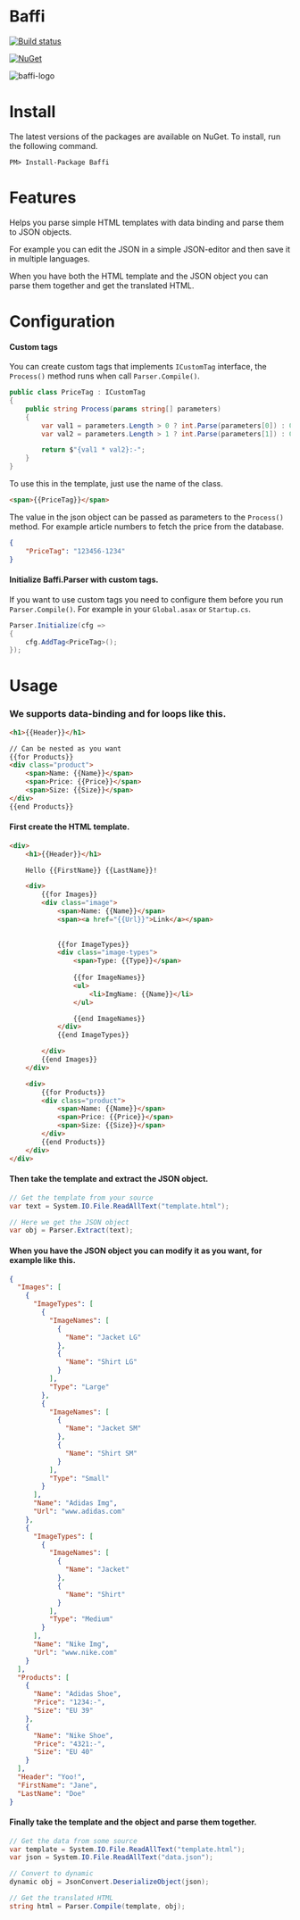 # Baffi

[![Build status](https://ci.appveyor.com/api/projects/status/a078txulxuq5pc5l?svg=true)](https://ci.appveyor.com/project/viktornilsson91/baffi)

[![NuGet](https://img.shields.io/nuget/v/baffi.svg)](https://www.nuget.org/packages/baffi/)

![baffi-logo](baffi-logo.png)

# Install

The latest versions of the packages are available on NuGet. To install, run the following command.
```
PM> Install-Package Baffi
```

# Features

Helps you parse simple HTML templates with data binding and parse them to JSON objects.

For example you can edit the JSON in a simple JSON-editor and then save it in multiple languages.

When you have both the HTML template and the JSON object you can parse them together and get the translated HTML.

# Configuration

#### Custom tags
You can create custom tags that implements `ICustomTag` interface,
the `Process()` method runs when call `Parser.Compile()`.
```csharp
public class PriceTag : ICustomTag
{
    public string Process(params string[] parameters)
    {
        var val1 = parameters.Length > 0 ? int.Parse(parameters[0]) : 0;
        var val2 = parameters.Length > 1 ? int.Parse(parameters[1]) : 0;

        return $"{val1 * val2}:-";
    }
}
```

To use this in the template, just use the name of the class.
```html
<span>{{PriceTag}}</span>
```

The value in the json object can be passed as parameters to the `Process()` method.
For example article numbers to fetch the price from the database.
```json
{
    "PriceTag": "123456-1234"
}
```

#### Initialize Baffi.Parser with custom tags.
If you want to use custom tags you need to configure them before you run `Parser.Compile()`.
For example in your `Global.asax` or `Startup.cs`.
```csharp
Parser.Initialize(cfg =>
{
    cfg.AddTag<PriceTag>();
});
```

# Usage

### We supports data-binding and for loops like this.
```html
<h1>{{Header}}</h1>
```
```html
// Can be nested as you want
{{for Products}}
<div class="product">
    <span>Name: {{Name}}</span>
    <span>Price: {{Price}}</span>
    <span>Size: {{Size}}</span>
</div>
{{end Products}}
```

#### First create the HTML template.
```html
<div>
    <h1>{{Header}}</h1>

    Hello {{FirstName}} {{LastName}}!                  

    <div>
        {{for Images}}
        <div class="image">
            <span>Name: {{Name}}</span>
            <span><a href="{{Url}}">Link</a></span>
            
            
            {{for ImageTypes}}
            <div class="image-types">
                <span>Type: {{Type}}</span>
                
                {{for ImageNames}}
                <ul>
                    <li>ImgName: {{Name}}</li>               
                </ul>

                {{end ImageNames}}
            </div>
            {{end ImageTypes}}

        </div>
        {{end Images}}
    </div>

    <div>
        {{for Products}}
        <div class="product">
            <span>Name: {{Name}}</span>
            <span>Price: {{Price}}</span>
            <span>Size: {{Size}}</span>
        </div>
        {{end Products}}
    </div>
</div>
```

#### Then take the template and extract the JSON object.
```csharp
// Get the template from your source
var text = System.IO.File.ReadAllText("template.html");

// Here we get the JSON object
var obj = Parser.Extract(text);
```

#### When you have the JSON object you can modify it as you want, for example like this.
```json
{
  "Images": [
    {
      "ImageTypes": [
        {
          "ImageNames": [
            {
              "Name": "Jacket LG"
            },
            {
              "Name": "Shirt LG"
            }
          ],
          "Type": "Large"
        },
        {
          "ImageNames": [
            {
              "Name": "Jacket SM"
            },
            {
              "Name": "Shirt SM"
            }
          ],
          "Type": "Small"
        }
      ],
      "Name": "Adidas Img",
      "Url": "www.adidas.com"
    },
    {
      "ImageTypes": [
        {
          "ImageNames": [
            {
              "Name": "Jacket"
            },
            {
              "Name": "Shirt"
            }
          ],
          "Type": "Medium"
        }
      ],
      "Name": "Nike Img",
      "Url": "www.nike.com"
    }
  ],
  "Products": [
    {
      "Name": "Adidas Shoe",
      "Price": "1234:-",
      "Size": "EU 39"
    },
    {
      "Name": "Nike Shoe",
      "Price": "4321:-",
      "Size": "EU 40"
    }
  ],
  "Header": "Yoo!",
  "FirstName": "Jane",
  "LastName": "Doe"
}
```

#### Finally take the template and the object and parse them together.
```csharp
// Get the data from some source
var template = System.IO.File.ReadAllText("template.html");
var json = System.IO.File.ReadAllText("data.json");

// Convert to dynamic
dynamic obj = JsonConvert.DeserializeObject(json);

// Get the translated HTML
string html = Parser.Compile(template, obj);
```
